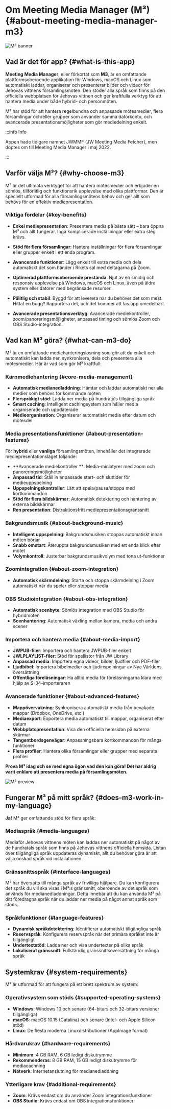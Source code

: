 # Om Meeting Media Manager (M³) {#about-meeting-media-manager-m3}

![M³ banner](./../assets/m3-banner.png)

## Vad är det för app? {#what-is-this-app}

**Meeting Media Manager**, eller förkortat som **M3**, är en omfattande plattformsoberoende applikation för Windows, macOS och Linux som automatiskt laddar, organiserar och presenterar bilder och videor för Jehovas vittnens församlingsmöten. Den stöder alla språk som finns på den officiella webbplatsen för Jehovas vittnen och ger kraftfulla verktyg för att hantera media under både hybrid- och personmöten.

M³ har stöd för att hantera regelbundna och anpassade mötesmedier, flera församlingar och/eller grupper som använder samma datorkonto, och avancerade presentationsmöjligheter som gör mediedelning enkelt.

:::info Info

Appen hade tidigare namnet JWMMF (JW Meeting Media Fetcher), men döptes om till Meeting Media Manager i maj 2022.

:::

## Varför välja M³? {#why-choose-m3}

M³ är det ultimata verktyget för att hantera mötesmedier och erbjuder en sömlös, tillförlitlig och funktionsrik upplevelse med olika plattformar. Den är speciellt utformad för alla församlingsmötens behov och ger allt som behövs för en effektiv mediepresentation.

### Viktiga fördelar {#key-benefits}

- **Enkel mediepresentation**: Presentera media på bästa sätt – bara öppna M³ och allt fungerar. Inga komplicerade inställningar eller extra steg krävs.

- **Stöd för flera församlingar**: Hantera inställningar för flera församlingar eller grupper enkelt i ett enda program.

- **Avancerade funktioner**: Lägg enkelt till extra media och dela automatiskt det som händer i Rikets sal med deltagarna på Zoom.

- **Optimerad plattformsoberoende prestanda**: Njut av en smidig och responsiv upplevelse på Windows, macOS och Linux, även på äldre system eller datorer med begränsade resurser.

- **Pålitlig och stabil**: Byggd för att leverera när du behöver det som mest. Hittat en bugg? Rapportera det, och det kommer att tas upp omedelbart.

- **Avancerade presentationsverktyg**: Avancerade mediekontroller, zoom/panoreringsmöjligheter, anpassad timing och sömlös Zoom och OBS Studio-integration.

## Vad kan M³ göra? {#what-can-m3-do}

M³ är en omfattande mediehanteringslösning som gör att du enkelt och automatiskt kan ladda ner, synkronisera, dela och presentera alla mötesmedier. Här är vad som gör M³ kraftfull:

### Kärnmediehantering {#core-media-management}

- **Automatisk medianedladdning**: Hämtar och laddar automatiskt ner alla medier som behövs för kommande möten
- **Flerspråkigt stöd**: Ladda ner media på hundratals tillgängliga språk
- **Smart caching**: Intelligent cachingsystem som håller media organiserade och uppdaterade
- **Medieorganisation**: Organiserar automatiskt media efter datum och mötesdel

### Media presentationsfunktioner {#about-presentation-features}

För **hybrid** eller **vanliga** församlingsmöten, innehåller det integrerade mediepresentationsläget följande:

- \*\*Avancerade mediekontroller \*\*: Media-miniatyrer med zoom och panoreringsmöjligheter
- **Anpassad tid**: Ställ in anpassade start- och sluttider för medieuppspelning
- **Uppspelningskontroller**: Lätt att spela/pausa/stoppa med kortkommandon
- **Stöd för flera bildskärmar**: Automatisk detektering och hantering av externa bildskärmar
- **Ren presentation**: Distraktionsfritt mediepresentationsgränssnitt

### Bakgrundsmusik {#about-background-music}

- **Intelligent uppspelning**: Bakgrundsmusiken stoppas automatiskt innan möten börjar
- **Snabb omstart**: Återuppta bakgrundsmusiken med ett enda klick efter mötet
- **Volymkontroll**: Justerbar bakgrundsmusikvolym med tona ut-funktioner

### Zoomintegration {#about-zoom-integration}

- **Automatisk skärmdelning**: Starta och stoppa skärmdelning i Zoom automatiskt när du spelar eller stoppar media

### OBS Studiointegration {#about-obs-integration}

- **Automatisk scenbyte**: Sömlös integration med OBS Studio för hybridmöten
- **Scenhantering**: Automatisk växling mellan kamera, media och andra scener

### Importera och hantera media {#about-media-import}

- **JWPUB-filer**: Importera och hantera JWPUB-filer enkelt
- **JWLPLAYLIST-filer**: Stöd för spellistor från JW Library
- **Anpassad media**: Importera egna videor, bilder, ljudfiler och PDF-filer
- **Ljudbibel**: Importera bibelmedier och ljudinspelningar av Nya Världens översättning
- **Offentliga föreläsningar**: Ha alltid media för föreläsningarna klara med hjälp av S-34-importeraren

### Avancerade funktioner {#about-advanced-features}

- **Mappövervakning**: Synkronisera automatiskt media från bevakade mappar (Dropbox, OneDrive, etc.)
- **Mediaexport**: Exportera media automatiskt till mappar, organiserat efter datum
- **Webbplatspresentation**: Visa den officiella hemsidan på externa skärmar
- **Tangentbordsgenvägar**: Anpassningsbara kortkommandon för många funktioner
- **Flera profiler**: Hantera olika församlingar eller grupper med separata profiler

**Prova M³ idag och se med egna ögon vad den kan göra! Det har aldrig varit enklare att presentera media på församlingsmöten.**

![M³ preview](./../assets/m3-preview.png)

## Fungerar M³ på mitt språk? {#does-m3-work-in-my-language}

**Ja!** M³ ger omfattande stöd för flera språk:

### Mediaspråk {#media-languages}

Mediaför Jehovas vittnens möten kan laddas ner automatiskt på något av de hundratals språk som finns på Jehovas vittnens officiella hemsida. Listan över tillgängliga språk uppdateras dynamiskt, allt du behöver göra är att välja önskad språk vid installationen.

### Gränssnittsspråk {#interface-languages}

M³ har översatts till många språk av frivilliga hjälpare. Du kan konfigurera det språk du vill ska visas i M³:s gränssnitt, oberoende av det språk som används för medianedladdningar. Detta innebär att du kan använda M³ på ditt föredragna språk när du laddar ner media på något annat språk som stöds.

### Språkfunktioner {#language-features}

- **Dynamisk språkdetektering**: Identifierar automatiskt tillgängliga språk
- **Reservspråk**: Konfigurera reservspråk när det primära språket inte är tillgängligt
- **Undertextstöd**: Ladda ner och visa undertexter på olika språk
- **Lokaliserat gränssnitt**: Fullständig gränssnittsöversättning för många språk

## Systemkrav {#system-requirements}

M³ är utformad för att fungera på ett brett spektrum av system:

### Operativsystem som stöds {#supported-operating-systems}

- **Windows**: Windows 10 och senare (64-bitars och 32-bitars versioner tillgängliga)
- **macOS**: macOS 10.15 (Catalina) och senare (Intel- och Apple Silicon stöd)
- **Linux**: De flesta moderna Linuxdistributioner (AppImage format)

### Hårdvarukrav {#hardware-requirements}

- **Minimum**: 4 GB RAM, 6 GB ledigt diskutrymme
- **Rekommenderas**: 8 GB RAM, 15 GB ledigt diskutrymme för mediacachning
- **Nätverk**: Internetanslutning för medianedladdning

### Ytterligare krav {#additional-requirements}

- **Zoom**: Krävs endast om du använder Zoom integrationsfunktioner
- **OBS Studio**: Krävs endast om OBS integrationsfunktioner
